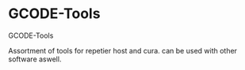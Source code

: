 # GCODE-Tools
GCODE-Tools

Assortment of tools for repetier host and cura. can be used with other software aswell.
